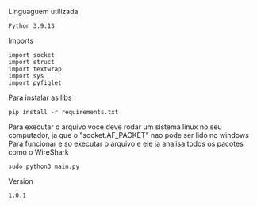 Linguaguem utilizada

    Python 3.9.13

Imports

    import socket
    import struct
    import textwrap
    import sys
    import pyfiglet

Para instalar as libs
    
    pip install -r requirements.txt

Para executar o arquivo voce deve rodar um sistema linux no seu computador, ja que o "socket.AF_PACKET" nao pode ser lido no windows 
Para funcionar e so executar o arquivo e ele ja analisa todos os pacotes como o WireShark

    sudo python3 main.py

Version

    1.0.1